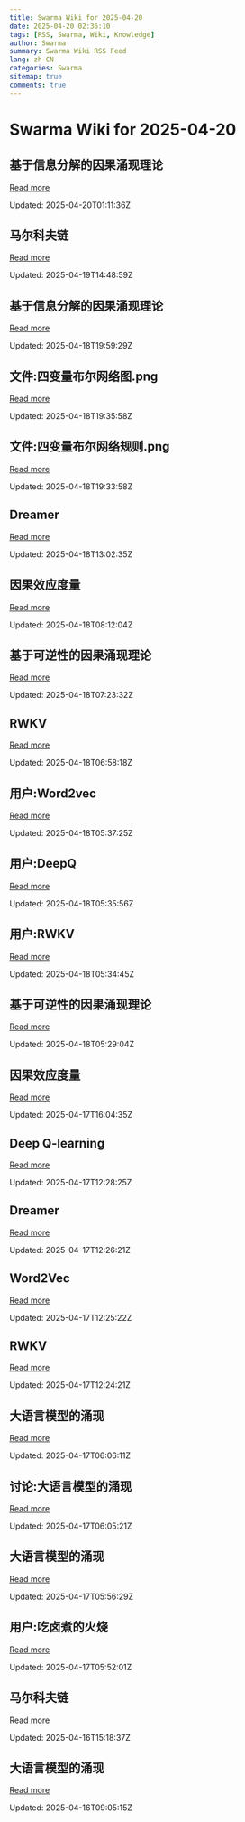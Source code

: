 ```yaml
---
title: Swarma Wiki for 2025-04-20
date: 2025-04-20 02:36:10
tags: [RSS, Swarma, Wiki, Knowledge]
author: Swarma
summary: Swarma Wiki RSS Feed
lang: zh-CN
categories: Swarma
sitemap: true
comments: true
---
```


# Swarma Wiki for 2025-04-20

## 基于信息分解的因果涌现理论
[Read more](https://wiki.swarma.org/index.php?title=%E5%9F%BA%E4%BA%8E%E4%BF%A1%E6%81%AF%E5%88%86%E8%A7%A3%E7%9A%84%E5%9B%A0%E6%9E%9C%E6%B6%8C%E7%8E%B0%E7%90%86%E8%AE%BA&diff=43417&oldid=43411)

Updated: 2025-04-20T01:11:36Z

## 马尔科夫链
[Read more](https://wiki.swarma.org/index.php?title=%E9%A9%AC%E5%B0%94%E7%A7%91%E5%A4%AB%E9%93%BE&diff=43413&oldid=43372)

Updated: 2025-04-19T14:48:59Z

## 基于信息分解的因果涌现理论
[Read more](https://wiki.swarma.org/index.php?title=%E5%9F%BA%E4%BA%8E%E4%BF%A1%E6%81%AF%E5%88%86%E8%A7%A3%E7%9A%84%E5%9B%A0%E6%9E%9C%E6%B6%8C%E7%8E%B0%E7%90%86%E8%AE%BA&diff=43411&oldid=43114)

Updated: 2025-04-18T19:59:29Z

## 文件:四变量布尔网络图.png
[Read more](https://wiki.swarma.org/index.php?title=%E6%96%87%E4%BB%B6:%E5%9B%9B%E5%8F%98%E9%87%8F%E5%B8%83%E5%B0%94%E7%BD%91%E7%BB%9C%E5%9B%BE.png&diff=43401&oldid=0)

Updated: 2025-04-18T19:35:58Z

## 文件:四变量布尔网络规则.png
[Read more](https://wiki.swarma.org/index.php?title=%E6%96%87%E4%BB%B6:%E5%9B%9B%E5%8F%98%E9%87%8F%E5%B8%83%E5%B0%94%E7%BD%91%E7%BB%9C%E8%A7%84%E5%88%99.png&diff=43400&oldid=0)

Updated: 2025-04-18T19:33:58Z

## Dreamer
[Read more](https://wiki.swarma.org/index.php?title=Dreamer&diff=43399&oldid=43378)

Updated: 2025-04-18T13:02:35Z

## 因果效应度量
[Read more](https://wiki.swarma.org/index.php?title=%E5%9B%A0%E6%9E%9C%E6%95%88%E5%BA%94%E5%BA%A6%E9%87%8F&diff=43397&oldid=43386)

Updated: 2025-04-18T08:12:04Z

## 基于可逆性的因果涌现理论
[Read more](https://wiki.swarma.org/index.php?title=%E5%9F%BA%E4%BA%8E%E5%8F%AF%E9%80%86%E6%80%A7%E7%9A%84%E5%9B%A0%E6%9E%9C%E6%B6%8C%E7%8E%B0%E7%90%86%E8%AE%BA&diff=43392&oldid=43387)

Updated: 2025-04-18T07:23:32Z

## RWKV
[Read more](https://wiki.swarma.org/index.php?title=RWKV&diff=43388&oldid=0)

Updated: 2025-04-18T06:58:18Z

## 用户:Word2vec
[Read more](https://wiki.swarma.org/index.php/%E7%94%A8%E6%88%B7:Word2vec)

Updated: 2025-04-18T05:37:25Z

## 用户:DeepQ
[Read more](https://wiki.swarma.org/index.php/%E7%94%A8%E6%88%B7:DeepQ)

Updated: 2025-04-18T05:35:56Z

## 用户:RWKV
[Read more](https://wiki.swarma.org/index.php/%E7%94%A8%E6%88%B7:RWKV)

Updated: 2025-04-18T05:34:45Z

## 基于可逆性的因果涌现理论
[Read more](https://wiki.swarma.org/index.php?title=%E5%9F%BA%E4%BA%8E%E5%8F%AF%E9%80%86%E6%80%A7%E7%9A%84%E5%9B%A0%E6%9E%9C%E6%B6%8C%E7%8E%B0%E7%90%86%E8%AE%BA&diff=43387&oldid=43344)

Updated: 2025-04-18T05:29:04Z

## 因果效应度量
[Read more](https://wiki.swarma.org/index.php?title=%E5%9B%A0%E6%9E%9C%E6%95%88%E5%BA%94%E5%BA%A6%E9%87%8F&diff=43386&oldid=43335)

Updated: 2025-04-17T16:04:35Z

## Deep Q-learning
[Read more](https://wiki.swarma.org/index.php?title=Deep_Q-learning&diff=43379&oldid=0)

Updated: 2025-04-17T12:28:25Z

## Dreamer
[Read more](https://wiki.swarma.org/index.php?title=Dreamer&diff=43378&oldid=0)

Updated: 2025-04-17T12:26:21Z

## Word2Vec
[Read more](https://wiki.swarma.org/index.php?title=Word2Vec&diff=43377&oldid=0)

Updated: 2025-04-17T12:25:22Z

## RWKV
[Read more](https://wiki.swarma.org/index.php?title=RWKV&diff=43376&oldid=0)

Updated: 2025-04-17T12:24:21Z

## 大语言模型的涌现
[Read more](https://wiki.swarma.org/index.php?title=%E5%A4%A7%E8%AF%AD%E8%A8%80%E6%A8%A1%E5%9E%8B%E7%9A%84%E6%B6%8C%E7%8E%B0&diff=43375&oldid=43373)

Updated: 2025-04-17T06:06:11Z

## 讨论:大语言模型的涌现
[Read more](https://wiki.swarma.org/index.php?title=%E8%AE%A8%E8%AE%BA:%E5%A4%A7%E8%AF%AD%E8%A8%80%E6%A8%A1%E5%9E%8B%E7%9A%84%E6%B6%8C%E7%8E%B0&diff=43374&oldid=43317)

Updated: 2025-04-17T06:05:21Z

## 大语言模型的涌现
[Read more](https://wiki.swarma.org/index.php?title=%E5%A4%A7%E8%AF%AD%E8%A8%80%E6%A8%A1%E5%9E%8B%E7%9A%84%E6%B6%8C%E7%8E%B0&diff=43373&oldid=43371)

Updated: 2025-04-17T05:56:29Z

## 用户:吃卤煮的火烧
[Read more](https://wiki.swarma.org/index.php/%E7%94%A8%E6%88%B7:%E5%90%83%E5%8D%A4%E7%85%AE%E7%9A%84%E7%81%AB%E7%83%A7)

Updated: 2025-04-17T05:52:01Z

## 马尔科夫链
[Read more](https://wiki.swarma.org/index.php?title=%E9%A9%AC%E5%B0%94%E7%A7%91%E5%A4%AB%E9%93%BE&diff=43372&oldid=43294)

Updated: 2025-04-16T15:18:37Z

## 大语言模型的涌现
[Read more](https://wiki.swarma.org/index.php?title=%E5%A4%A7%E8%AF%AD%E8%A8%80%E6%A8%A1%E5%9E%8B%E7%9A%84%E6%B6%8C%E7%8E%B0&diff=43371&oldid=43370)

Updated: 2025-04-16T09:05:15Z

